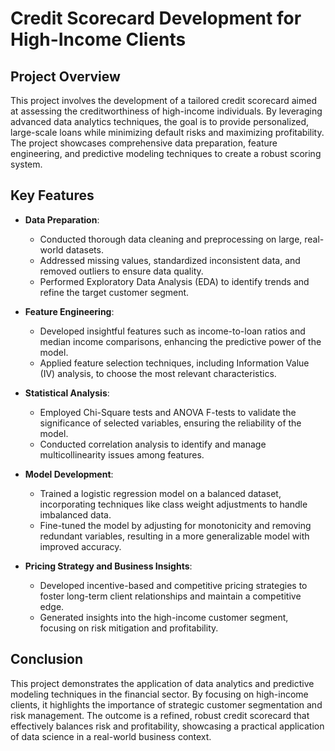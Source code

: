 # Credit Scorecard Development for High-Income Clients

## Project Overview
This project involves the development of a tailored credit scorecard aimed at assessing the creditworthiness of high-income individuals. By leveraging advanced data analytics techniques, the goal is to provide personalized, large-scale loans while minimizing default risks and maximizing profitability. The project showcases comprehensive data preparation, feature engineering, and predictive modeling techniques to create a robust scoring system.

## Key Features
- **Data Preparation**: 
  - Conducted thorough data cleaning and preprocessing on large, real-world datasets.
  - Addressed missing values, standardized inconsistent data, and removed outliers to ensure data quality.
  - Performed Exploratory Data Analysis (EDA) to identify trends and refine the target customer segment.

- **Feature Engineering**:
  - Developed insightful features such as income-to-loan ratios and median income comparisons, enhancing the predictive power of the model.
  - Applied feature selection techniques, including Information Value (IV) analysis, to choose the most relevant characteristics.

- **Statistical Analysis**:
  - Employed Chi-Square tests and ANOVA F-tests to validate the significance of selected variables, ensuring the reliability of the model.
  - Conducted correlation analysis to identify and manage multicollinearity issues among features.

- **Model Development**:
  - Trained a logistic regression model on a balanced dataset, incorporating techniques like class weight adjustments to handle imbalanced data.
  - Fine-tuned the model by adjusting for monotonicity and removing redundant variables, resulting in a more generalizable model with improved accuracy.

- **Pricing Strategy and Business Insights**:
  - Developed incentive-based and competitive pricing strategies to foster long-term client relationships and maintain a competitive edge.
  - Generated insights into the high-income customer segment, focusing on risk mitigation and profitability.


## Conclusion
This project demonstrates the application of data analytics and predictive modeling techniques in the financial sector. By focusing on high-income clients, it highlights the importance of strategic customer segmentation and risk management. The outcome is a refined, robust credit scorecard that effectively balances risk and profitability, showcasing a practical application of data science in a real-world business context.
